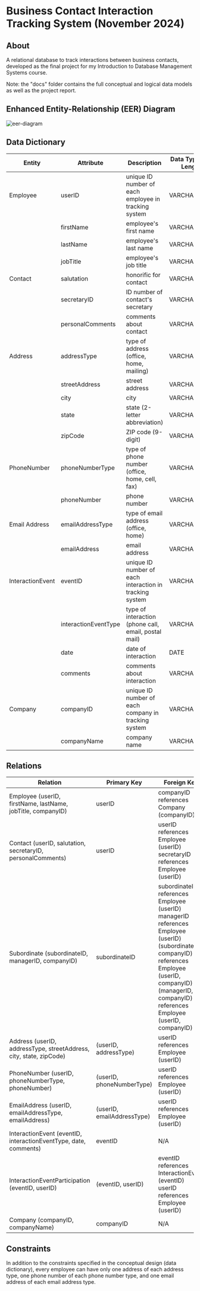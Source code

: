 # Business Contact Interaction Tracking System (November 2024)

## About
A relational database to track interactions between business contacts, developed as the final project for my Introduction to Database Management Systems course.

Note: the "docs" folder contains the full conceptual and logical data models as well as the project report.

## Enhanced Entity-Relationship (EER) Diagram

![eer-diagram](https://github.com/user-attachments/assets/2052f00a-0835-48c9-9bd2-d256a072d669)

## Data Dictionary

| Entity | Attribute | Description | Data Type and Length | Nulls |
| ------ | --------- | ----------- | -------------------- | ----- |
| Employee | userID | unique ID number of each employee in tracking system | VARCHAR(10) | no |
|          | firstName | employee's first name | VARCHAR(50) | no |
|          | lastName | employee's last name | VARCHAR(50) | no |
|          | jobTitle | employee's job title | VARCHAR(100) | no |
| Contact | salutation | honorific for contact | VARCHAR(10) | yes |
|         | secretaryID | ID number of contact's secretary | VARCHAR(10) | yes |
|         | personalComments | comments about contact | VARCHAR(500) | yes |
| Address | addressType | type of address (office, home, mailing) | VARCHAR(10) | no |
|         | streetAddress | street address | VARCHAR(200) | no |
|         | city | city | VARCHAR(50) | no |
|         | state | state (2-letter abbreviation) | VARCHAR(2) | no |
|         | zipCode | ZIP code (9-digit) | VARCHAR(9) | no |
| PhoneNumber | phoneNumberType | type of phone number (office, home, cell, fax) | VARCHAR(10) | no |
|             | phoneNumber | phone number | VARCHAR(10) | no |
| Email Address | emailAddressType | type of email address (office, home) | VARCHAR(10) | no |
|               | emailAddress | email address | VARCHAR(150) | no |
| InteractionEvent | eventID | unique ID number of each interaction in tracking system | VARCHAR(25) | no |
|                  | interactionEventType | type of interaction (phone call, email, postal mail) | VARCHAR(10) | no |
|                  | date | date of interaction | DATE | no |
|                  | comments | comments about interaction | VARCHAR(500) | yes |
| Company | companyID | unique ID number of each company in tracking system | VARCHAR(10) | no |
|         | companyName | company name | VARCHAR(100) | no |

## Relations

| Relation | Primary Key | Foreign Key |
| -------- | ----------- | ----------- |
| Employee (userID, firstName, lastName, jobTitle, companyID) | userID | companyID references Company (companyID) |
| Contact (userID, salutation, secretaryID, personalComments) | userID | userID references Employee (userID)<br>secretaryID references Employee (userID) |
| Subordinate (subordinateID, managerID, companyID) | subordinateID | subordinateID references Employee (userID)<br>managerID references Employee (userID)<br>(subordinateID, companyID) references Employee (userID, companyID)<br>(managerID, companyID) references Employee (userID, companyID) |
| Address (userID, addressType, streetAddress, city, state, zipCode) | (userID, addressType) | userID references Employee (userID) |
| PhoneNumber (userID, phoneNumberType, phoneNumber) | (userID, phoneNumberType) | userID references Employee (userID) |
| EmailAddress (userID, emailAddressType, emailAddress) | (userID, emailAddressType) | userID references Employee (userID) |
| InteractionEvent (eventID, interactionEventType, date, comments) | eventID | N/A |
| InteractionEventParticipation (eventID, userID) | (eventID, userID) | eventID references InteractionEvent (eventID)<br>userID references Employee (userID) |
| Company (companyID, companyName) | companyID | N/A |

## Constraints

In addition to the constraints specified in the conceptual design (data dictionary), every employee can have only one address of each address type, one phone number of each phone number type, and one email address of each email address type.

